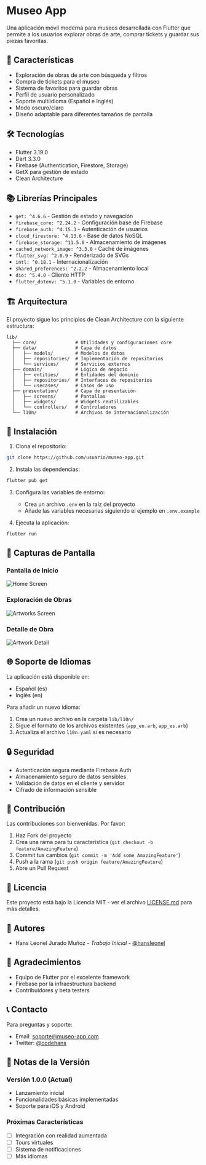 # Museo App

Una aplicación móvil moderna para museos desarrollada con Flutter que permite a los usuarios explorar obras de arte, comprar tickets y guardar sus piezas favoritas.

## 🎨 Características

- Exploración de obras de arte con búsqueda y filtros
- Compra de tickets para el museo
- Sistema de favoritos para guardar obras
- Perfil de usuario personalizado
- Soporte multiidioma (Español e Inglés)
- Modo oscuro/claro
- Diseño adaptable para diferentes tamaños de pantalla

## 🛠️ Tecnologías

- Flutter 3.19.0
- Dart 3.3.0
- Firebase (Authentication, Firestore, Storage)
- GetX para gestión de estado
- Clean Architecture

## 📚 Librerías Principales

- `get: ^4.6.6` - Gestión de estado y navegación
- `firebase_core: ^2.24.2` - Configuración base de Firebase
- `firebase_auth: ^4.15.3` - Autenticación de usuarios
- `cloud_firestore: ^4.13.6` - Base de datos NoSQL
- `firebase_storage: ^11.5.6` - Almacenamiento de imágenes
- `cached_network_image: ^3.3.0` - Caché de imágenes
- `flutter_svg: ^2.0.9` - Renderizado de SVGs
- `intl: ^0.18.1` - Internacionalización
- `shared_preferences: ^2.2.2` - Almacenamiento local
- `dio: ^5.4.0` - Cliente HTTP
- `flutter_dotenv: ^5.1.0` - Variables de entorno

## 🏗️ Arquitectura

El proyecto sigue los principios de Clean Architecture con la siguiente estructura:

```
lib/
  ├── core/              # Utilidades y configuraciones core
  ├── data/              # Capa de datos
  │   ├── models/        # Modelos de datos
  │   ├── repositories/  # Implementación de repositorios
  │   └── services/      # Servicios externos
  ├── domain/            # Lógica de negocio
  │   ├── entities/      # Entidades del dominio
  │   ├── repositories/  # Interfaces de repositorios
  │   └── usecases/      # Casos de uso
  ├── presentation/      # Capa de presentación
  │   ├── screens/       # Pantallas
  │   ├── widgets/       # Widgets reutilizables
  │   └── controllers/   # Controladores
  └── l10n/              # Archivos de internacionalización
```

## 🚀 Instalación

1. Clona el repositorio:

```bash
git clone https://github.com/usuario/museo-app.git
```

2. Instala las dependencias:

```bash
flutter pub get
```

3. Configura las variables de entorno:

   - Crea un archivo `.env` en la raíz del proyecto
   - Añade las variables necesarias siguiendo el ejemplo en `.env.example`

4. Ejecuta la aplicación:

```bash
flutter run
```

## 📱 Capturas de Pantalla

### Pantalla de Inicio

![Home Screen](screenshots/home_screen.png)

### Exploración de Obras

![Artworks Screen](screenshots/artworks_screen.png)

### Detalle de Obra

![Artwork Detail](screenshots/artwork_detail.png)

## 🌐 Soporte de Idiomas

La aplicación está disponible en:

- Español (es)
- Inglés (en)

Para añadir un nuevo idioma:

1. Crea un nuevo archivo en la carpeta `lib/l10n/`
2. Sigue el formato de los archivos existentes (`app_en.arb`, `app_es.arb`)
3. Actualiza el archivo `l10n.yaml` si es necesario

## 🔒 Seguridad

- Autenticación segura mediante Firebase Auth
- Almacenamiento seguro de datos sensibles
- Validación de datos en el cliente y servidor
- Cifrado de información sensible

## 🤝 Contribución

Las contribuciones son bienvenidas. Por favor:

1. Haz Fork del proyecto
2. Crea una rama para tu característica (`git checkout -b feature/AmazingFeature`)
3. Commit tus cambios (`git commit -m 'Add some AmazingFeature'`)
4. Push a la rama (`git push origin feature/AmazingFeature`)
5. Abre un Pull Request

## 📄 Licencia

Este proyecto está bajo la Licencia MIT - ver el archivo [LICENSE.md](LICENSE.md) para más detalles.

## 👥 Autores

- Hans Leonel Jurado Muñoz - _Trabajo Inicial_ - [@hansleonel](https://github.com/hansleonel)

## 🙏 Agradecimientos

- Equipo de Flutter por el excelente framework
- Firebase por la infraestructura backend
- Contribuidores y beta testers

## 📞 Contacto

Para preguntas y soporte:

- Email: soporte@museo-app.com
- Twitter: [@codehans](https://twitter.com/codehans)

## 📝 Notas de la Versión

### Versión 1.0.0 (Actual)

- Lanzamiento inicial
- Funcionalidades básicas implementadas
- Soporte para iOS y Android

### Próximas Características

- [ ] Integración con realidad aumentada
- [ ] Tours virtuales
- [ ] Sistema de notificaciones
- [ ] Más idiomas
